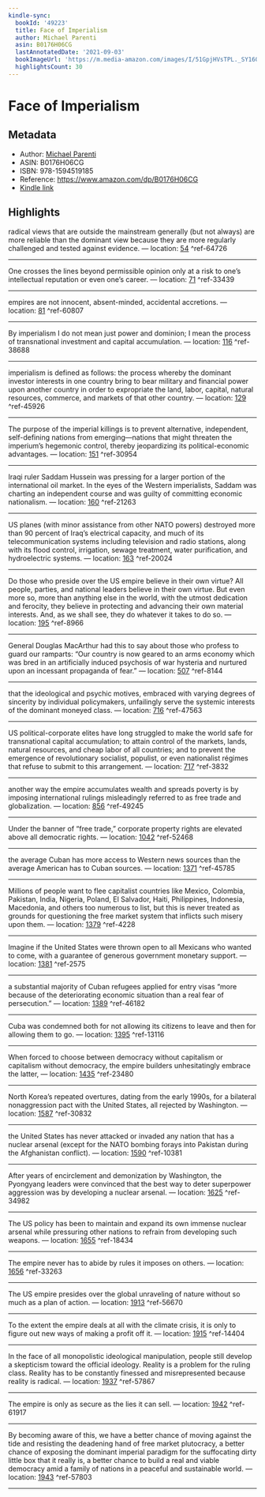 ```yaml
---
kindle-sync:
  bookId: '49223'
  title: Face of Imperialism
  author: Michael Parenti
  asin: B0176H06CG
  lastAnnotatedDate: '2021-09-03'
  bookImageUrl: 'https://m.media-amazon.com/images/I/51GpjHVsTPL._SY160.jpg'
  highlightsCount: 30
---
```

# Face of Imperialism
## Metadata
* Author: [Michael Parenti](https://www.amazon.com/Michael-Parenti/e/B000APNF70/ref=dp_byline_cont_ebooks_1)
* ASIN: B0176H06CG
* ISBN: 978-1594519185
* Reference: https://www.amazon.com/dp/B0176H06CG
* [Kindle link](kindle://book?action=open&asin=B0176H06CG)

## Highlights
radical views that are outside the mainstream generally (but not always) are more reliable than the dominant view because they are more regularly challenged and tested against evidence. — location: [54](kindle://book?action=open&asin=B0176H06CG&location=54) ^ref-64726

---
One crosses the lines beyond permissible opinion only at a risk to one’s intellectual reputation or even one’s career. — location: [71](kindle://book?action=open&asin=B0176H06CG&location=71) ^ref-33439

---
empires are not innocent, absent-minded, accidental accretions. — location: [81](kindle://book?action=open&asin=B0176H06CG&location=81) ^ref-60807

---
By imperialism I do not mean just power and dominion; I mean the process of transnational investment and capital accumulation. — location: [116](kindle://book?action=open&asin=B0176H06CG&location=116) ^ref-38688

---
imperialism is defined as follows: the process whereby the dominant investor interests in one country bring to bear military and financial power upon another country in order to expropriate the land, labor, capital, natural resources, commerce, and markets of that other country. — location: [129](kindle://book?action=open&asin=B0176H06CG&location=129) ^ref-45926

---
The purpose of the imperial killings is to prevent alternative, independent, self-defining nations from emerging—nations that might threaten the imperium’s hegemonic control, thereby jeopardizing its political-economic advantages. — location: [151](kindle://book?action=open&asin=B0176H06CG&location=151) ^ref-30954

---
Iraqi ruler Saddam Hussein was pressing for a larger portion of the international oil market. In the eyes of the Western imperialists, Saddam was charting an independent course and was guilty of committing economic nationalism. — location: [160](kindle://book?action=open&asin=B0176H06CG&location=160) ^ref-21263

---
US planes (with minor assistance from other NATO powers) destroyed more than 90 percent of Iraq’s electrical capacity, and much of its telecommunication systems including television and radio stations, along with its flood control, irrigation, sewage treatment, water purification, and hydroelectric systems. — location: [163](kindle://book?action=open&asin=B0176H06CG&location=163) ^ref-20024

---
Do those who preside over the US empire believe in their own virtue? All people, parties, and national leaders believe in their own virtue. But even more so, more than anything else in the world, with the utmost dedication and ferocity, they believe in protecting and advancing their own material interests. And, as we shall see, they do whatever it takes to do so. — location: [195](kindle://book?action=open&asin=B0176H06CG&location=195) ^ref-8966

---
General Douglas MacArthur had this to say about those who profess to guard our ramparts: “Our country is now geared to an arms economy which was bred in an artificially induced psychosis of war hysteria and nurtured upon an incessant propaganda of fear.” — location: [507](kindle://book?action=open&asin=B0176H06CG&location=507) ^ref-8144

---
that the ideological and psychic motives, embraced with varying degrees of sincerity by individual policymakers, unfailingly serve the systemic interests of the dominant moneyed class. — location: [716](kindle://book?action=open&asin=B0176H06CG&location=716) ^ref-47563

---
US political-corporate elites have long struggled to make the world safe for transnational capital accumulation; to attain control of the markets, lands, natural resources, and cheap labor of all countries; and to prevent the emergence of revolutionary socialist, populist, or even nationalist régimes that refuse to submit to this arrangement. — location: [717](kindle://book?action=open&asin=B0176H06CG&location=717) ^ref-3832

---
another way the empire accumulates wealth and spreads poverty is by imposing international rulings misleadingly referred to as free trade and globalization. — location: [856](kindle://book?action=open&asin=B0176H06CG&location=856) ^ref-49245

---
Under the banner of “free trade,” corporate property rights are elevated above all democratic rights. — location: [1042](kindle://book?action=open&asin=B0176H06CG&location=1042) ^ref-52468

---
the average Cuban has more access to Western news sources than the average American has to Cuban sources. — location: [1371](kindle://book?action=open&asin=B0176H06CG&location=1371) ^ref-45785

---
Millions of people want to flee capitalist countries like Mexico, Colombia, Pakistan, India, Nigeria, Poland, El Salvador, Haiti, Philippines, Indonesia, Macedonia, and others too numerous to list, but this is never treated as grounds for questioning the free market system that inflicts such misery upon them. — location: [1379](kindle://book?action=open&asin=B0176H06CG&location=1379) ^ref-4228

---
Imagine if the United States were thrown open to all Mexicans who wanted to come, with a guarantee of generous government monetary support. — location: [1381](kindle://book?action=open&asin=B0176H06CG&location=1381) ^ref-2575

---
a substantial majority of Cuban refugees applied for entry visas “more because of the deteriorating economic situation than a real fear of persecution.” — location: [1389](kindle://book?action=open&asin=B0176H06CG&location=1389) ^ref-46182

---
Cuba was condemned both for not allowing its citizens to leave and then for allowing them to go. — location: [1395](kindle://book?action=open&asin=B0176H06CG&location=1395) ^ref-13116

---
When forced to choose between democracy without capitalism or capitalism without democracy, the empire builders unhesitatingly embrace the latter, — location: [1435](kindle://book?action=open&asin=B0176H06CG&location=1435) ^ref-23480

---
North Korea’s repeated overtures, dating from the early 1990s, for a bilateral nonaggression pact with the United States, all rejected by Washington. — location: [1587](kindle://book?action=open&asin=B0176H06CG&location=1587) ^ref-30832

---
the United States has never attacked or invaded any nation that has a nuclear arsenal (except for the NATO bombing forays into Pakistan during the Afghanistan conflict). — location: [1590](kindle://book?action=open&asin=B0176H06CG&location=1590) ^ref-10381

---
After years of encirclement and demonization by Washington, the Pyongyang leaders were convinced that the best way to deter superpower aggression was by developing a nuclear arsenal. — location: [1625](kindle://book?action=open&asin=B0176H06CG&location=1625) ^ref-34982

---
The US policy has been to maintain and expand its own immense nuclear arsenal while pressuring other nations to refrain from developing such weapons. — location: [1655](kindle://book?action=open&asin=B0176H06CG&location=1655) ^ref-18434

---
The empire never has to abide by rules it imposes on others. — location: [1656](kindle://book?action=open&asin=B0176H06CG&location=1656) ^ref-33263

---
The US empire presides over the global unraveling of nature without so much as a plan of action. — location: [1913](kindle://book?action=open&asin=B0176H06CG&location=1913) ^ref-56670

---
To the extent the empire deals at all with the climate crisis, it is only to figure out new ways of making a profit off it. — location: [1915](kindle://book?action=open&asin=B0176H06CG&location=1915) ^ref-14404

---
In the face of all monopolistic ideological manipulation, people still develop a skepticism toward the official ideology. Reality is a problem for the ruling class. Reality has to be constantly finessed and misrepresented because reality is radical. — location: [1937](kindle://book?action=open&asin=B0176H06CG&location=1937) ^ref-57867

---
The empire is only as secure as the lies it can sell. — location: [1942](kindle://book?action=open&asin=B0176H06CG&location=1942) ^ref-61917

---
By becoming aware of this, we have a better chance of moving against the tide and resisting the deadening hand of free market plutocracy, a better chance of exposing the dominant imperial paradigm for the suffocating dirty little box that it really is, a better chance to build a real and viable democracy amid a family of nations in a peaceful and sustainable world. — location: [1943](kindle://book?action=open&asin=B0176H06CG&location=1943) ^ref-57803

---
